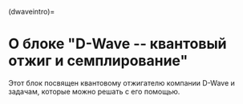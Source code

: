 (dwaveintro)=

# О блоке "D-Wave -- квантовый отжиг и семплирование"

Этот блок посвящен квантовому отжигателю компании D-Wave и задачам, которые можно решать с его помощью.
